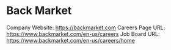 # Back Market

Company Website: https://backmarket.com
Careers Page URL: https://www.backmarket.com/en-us/careers
Job Board URL: https://www.backmarket.com/en-us/careers/home